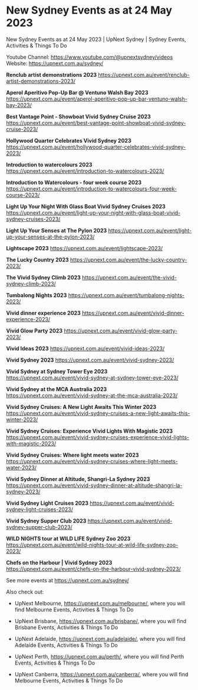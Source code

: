 # New Sydney Events as at 24 May 2023
New Sydney Events as at 24 May 2023 | UpNext Sydney | Sydney Events, Activities &amp; Things To Do

Youtube Channel: https://www.youtube.com/@upnextsydney/videos 
Website: https://upnext.com.au/sydney/


**Renclub artist demonstrations 2023**
 https://upnext.com.au/event/renclub-artist-demonstrations-2023/

**Aperol Aperitivo Pop-Up Bar @ Ventuno Walsh Bay 2023**
 https://upnext.com.au/event/aperol-aperitivo-pop-up-bar-ventuno-walsh-bay-2023/

**Best Vantage Point - Showboat Vivid Sydney Cruise 2023**
 https://upnext.com.au/event/best-vantage-point-showboat-vivid-sydney-cruise-2023/

**Hollywood Quarter Celebrates Vivid Sydney 2023**
 https://upnext.com.au/event/hollywood-quarter-celebrates-vivid-sydney-2023/

**Introduction to watercolours 2023**
 https://upnext.com.au/event/introduction-to-watercolours-2023/

**Introduction to Watercolours - four week course 2023**
 https://upnext.com.au/event/introduction-to-watercolours-four-week-course-2023/

**Light Up Your Night With Glass Boat Vivid Sydney Cruises 2023**
 https://upnext.com.au/event/light-up-your-night-with-glass-boat-vivid-sydney-cruises-2023/

**Light Up Your Senses at The Pylon 2023**
 https://upnext.com.au/event/light-up-your-senses-at-the-pylon-2023/

**Lightscape 2023**
 https://upnext.com.au/event/lightscape-2023/

**The Lucky Country 2023**
 https://upnext.com.au/event/the-lucky-country-2023/

**The Vivid Sydney Climb 2023**
 https://upnext.com.au/event/the-vivid-sydney-climb-2023/

**Tumbalong Nights 2023**
 https://upnext.com.au/event/tumbalong-nights-2023/

**Vivid dinner experience 2023**
 https://upnext.com.au/event/vivid-dinner-experience-2023/

**Vivid Glow Party 2023**
 https://upnext.com.au/event/vivid-glow-party-2023/

**Vivid Ideas 2023**
 https://upnext.com.au/event/vivid-ideas-2023/

**Vivid Sydney 2023**
 https://upnext.com.au/event/vivid-sydney-2023/

**Vivid Sydney at Sydney Tower Eye 2023**
 https://upnext.com.au/event/vivid-sydney-at-sydney-tower-eye-2023/

**Vivid Sydney at the MCA Australia 2023**
 https://upnext.com.au/event/vivid-sydney-at-the-mca-australia-2023/

**Vivid Sydney Cruises: A New Light Awaits This Winter 2023**
 https://upnext.com.au/event/vivid-sydney-cruises-a-new-light-awaits-this-winter-2023/

**Vivid Sydney Cruises: Experience Vivid Lights With Magistic 2023**
 https://upnext.com.au/event/vivid-sydney-cruises-experience-vivid-lights-with-magistic-2023/

**Vivid Sydney Cruises: Where light meets water 2023**
 https://upnext.com.au/event/vivid-sydney-cruises-where-light-meets-water-2023/

**Vivid Sydney Dinner at Altitude, Shangri-La Sydney 2023**
 https://upnext.com.au/event/vivid-sydney-dinner-at-altitude-shangri-la-sydney-2023/

**Vivid Sydney Light Cruises 2023**
 https://upnext.com.au/event/vivid-sydney-light-cruises-2023/

**Vivid Sydney Supper Club 2023**
 https://upnext.com.au/event/vivid-sydney-supper-club-2023/

**WILD NIGHTS tour at WILD LIFE Sydney Zoo 2023**
 https://upnext.com.au/event/wild-nights-tour-at-wild-life-sydney-zoo-2023/

**Chefs on the Harbour | Vivid Sydney 2023**
 https://upnext.com.au/event/chefs-on-the-harbour-vivid-sydney-2023/



See more events at https://upnext.com.au/sydney/


Also check out:

* UpNext Melbourne, https://upnext.com.au/melbourne/, where you will find Melbourne Events, Activities & Things To Do

* UpNext Brisbane, https://upnext.com.au/brisbane/, where you will find Brisbane Events, Activities & Things To Do

* UpNext Adelaide, https://upnext.com.au/adelaide/, where you will find Adelaide Events, Activities & Things To Do

* UpNext Perth, https://upnext.com.au/perth/, where you will find Perth Events, Activities & Things To Do

* UpNext Canberra, https://upnext.com.au/canberra/, where you will find Melbourne Events, Activities & Things To Do
